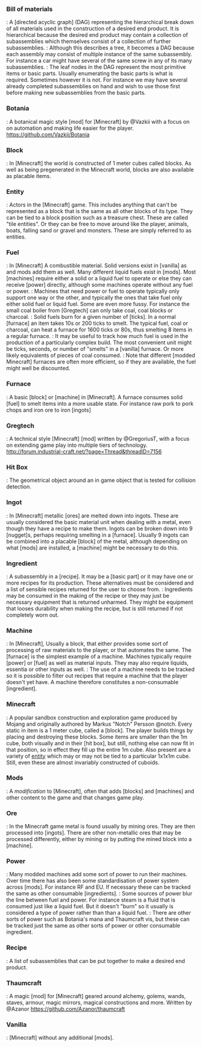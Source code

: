 ### Bill of materials
 : A [directed acyclic graph] (DAG) representing the hierarchical break down
 of all materials used in the construction of a desired end product. It is 
 hierarchical because the desired end product may contain a collection of
 subassemblies which themselves consist of a collection of further
 subassemblies.
 : Although this describes a tree, it becomes a DAG because each assembly may 
 consist of multiple instance of the same subassembly. For instance a car
 might have several of the same screw in any of its many subassemblies.
 : The leaf nodes in the DAG represent the most primitive items or basic
 parts. Usually enumerating the basic parts is what is required. Sometimes
 however it is not. For instance we may have several already completed subassemblies on hand and wish to use those first before making new
 subassemblies from the basic parts.

### Botania
 : A botanical magic style [mod] for [Minecraft] by @Vazkii with a focus on
 on automation and making life easier for the player.
 https://github.com/Vazkii/Botania
 
### Block
 : In [Minecraft] the world is constructed of 1 meter cubes called blocks.
 As well as being pregenerated in the Minecraft world, blocks are also 
 available as placable items.
 
### Entity
 : Actors in the [Minecraft] game. This includes anything that can't be
 represented as a block that is the same as all other blocks of its type. They
 can be tied to a block position such as a treasure chest. These are called
 "tile entities". Or they can be free to move around like the player, animals,
 boats, falling sand or gravel and monsters. These are simply referred to as 
 entities.

### Fuel
 : In [Minecraft] A combustible material. Solid versions exist in [vanilla]
 as and mods add them as well. Many different liquid fuels exist in [mods].
 Most [machines] require either a solid or a liquid fuel to operate or else
 they  can receive [power] directly, although some machines operate without
 any fuel or power.
 : Machines that need power or fuel to operate typically only support one way 
 or the other, and typically the ones that take fuel only either solid fuel
 or liquid fuel. Some are even more fussy. For instance the small coal 
 boiler from [Gregtech] can only take coal, coal blocks or charcoal.
 : Solid fuels burn for a given number of [ticks]. In a normal [furnace] an 
 item takes 10s or 200 ticks to smelt. The typical fuel, coal or charcoal,
 can heat a furnace for 1600 ticks or 80s, thus smelting 8 items in a regular
 furnace.
 : It may be useful to track how much fuel is used in the production of a
 particularly complex build. The most convenient unit might be ticks, seconds,
 or number of "smelts" in a [vanilla] furnace. Or more likely equivalents of
 pieces of coal consumed.
 : Note that different [modded Minecraft] furnaces are often more efficient,
 so if they are available, the fuel might well be discounted.
 
### Furnace
 : A basic [block] or [machine] in [Minecraft]. A furnace consumes solid
 [fuel]  to smelt items into a more usable state. For instance raw pork to
 pork chops and iron ore to iron [ingots]

### Gregtech
 : A technical style [Minecraft] [mod] written by @GregoriusT, with a focus on
 extending game play into multiple tiers of technology.
 http://forum.industrial-craft.net/?page=Thread&threadID=7156

### Hit Box
 : The geometrical object around an in game object that is tested for 
 collision detection.

### Ingot
 : In [Minecraft] metallic [ores] are melted down into ingots. These are 
 usually considered the basic material unit when dealing with a metal, even 
 though they have a recipe to make them. Ingots can be broken down into 9
 [nugget]s, perhaps requiring smelting in a [furnace]. Usually 9 ingots can be
 combined into a placable [block] of the metal, although depending on what
 [mods] are installed, a [machine] might be necessary to do this.

### Ingredient
 : A subassembly in a [recipe]. It may be a [basic part] or it may have one or
 more recipes for its production. These alternatives must be considered and
 a list of sensible recipes returned for the user to choose from.
 : Ingredients may be consumed in the making of the recipe or they may just be
 necessary equipment that is returned unharmed. They might be equipment that
 looses durability when making the recipe, but is still returned if not
 completely worn out.

### Machine
 : In [Minecraft], Usually a block, that either provides some sort of
 processing of raw materials to the player, or that automates the same. The 
 [furnace] is the simplest example of a machine. Machines typically require
 [power] or [fuel] as  well as material inputs. They may also require liquids,
 essentia or other inputs as well.
 : The use of a machine needs to be tracked so it is possible to filter out
 recipes that require a machine that the player doesn't yet have. A machine
 therefore constitutes a non-consumable [ingredient].

### Minecraft
 : A popular sandbox construction and exploration game produced by Mojang and 
 originally authored by Markus "Notch" Persson @notch. Every static in item
 is a 1 meter cube, called a [block]. The player builds things by placing and 
 destroying these blocks. Some items are smaller than the 1m cube, both 
 visually and in their [hit box], but still, nothing else can now fit in that
 position, so in effect they fill up the entire 1m cube. Also present are a
 variety of [entity](entities) which may or may not be tied to a particular
 1x1x1m cube. Still, even these are almost invariably constructed of cuboids.

### Mods
 : A *modification* to [Minecraft], often that adds [blocks] and [machines]
 and other content to the game and that changes game play.

### Ore
 : In the Minecraft game metal is found usually by mining ores. They are then
 processed into [ingots]. There are other non-metallic ores that may be
 processed differently, either by mining or by putting the mined block into a
 [machine].
 
### Power
 : Many modded machines add some sort of power to run their machines. Over
 time there has also been some standardisation of power system across [mods].
 For instance RF and EU. If necessary these can be tracked the same as other
 consumable [ingredients].
 : Some sources of power blur the line between fuel and power. For instance
 steam is a fluid that is consumed just like a liquid fuel. But it doesn't
 "burn" so it usually is considered a type of power rather than than a liquid
 fuel.
 : There are other sorts of power such as Botania's mana and Thaumcraft vis,
 but these can be tracked just the same as other sorts of power or other
 consumable ingredient.
 
### Recipe
 : A list of subassemblies that can be put together to make a desired end
 product.
 
### Thaumcraft
 : A magic [mod] for [Minecraft] geared around alchemy, golems, wands, staves,
 armour, magic mirrors, magical constructions and more. Written by @Azanor
 https://github.com/Azanor/thaumcraft
 
### Vanilla
 : [Minecraft] without any additional [mods].